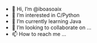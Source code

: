 - 👋 Hi, I’m @iboasoaix
- 👀 I’m interested in C/Python
- 🌱 I’m currently learning Java
- 💞️ I’m looking to collaborate on ...
- 📫 How to reach me ...

<!---
iboasoaix/iboasoaix is a ✨ special ✨ repository because its `README.md` (this file) appears on your GitHub profile.
You can click the Preview link to take a look at your changes.
--->
